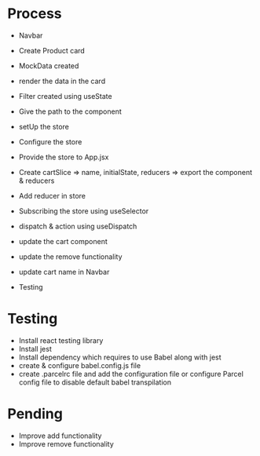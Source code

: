 # Process


- Navbar
- Create Product card
- MockData created
- render the data in the card
- Filter created using useState
- Give the path to the component
- setUp the store 
- Configure the store
- Provide the store to App.jsx
- Create cartSlice => name, initialState, reducers => export the component & reducers
- Add reducer in store
- Subscribing the store using useSelector
- dispatch & action using useDispatch
- update the cart component

- update the remove functionality
- update cart name in Navbar

- Testing

# Testing
- Install react testing library
- Install jest
- Install dependency which requires to use Babel along with jest
- create & configure babel.config.js file
- create .parcelrc file and add the configuration file or configure Parcel config file to disable default babel transpilation




# Pending

- Improve add functionality 
- Improve remove functionality



